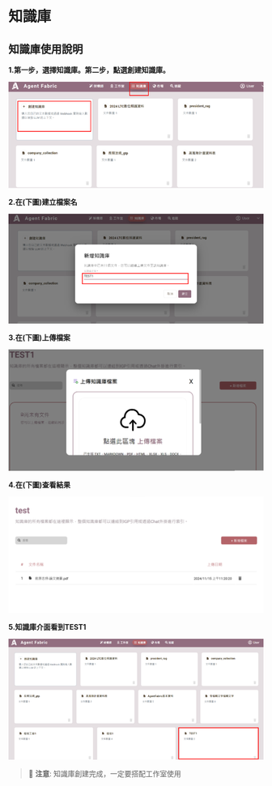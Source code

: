 # 知識庫
## 知識庫使用說明
**1.第一步，選擇知識庫。第二步，點選創建知識庫。**

![本地圖片](./images/FIRST.png "本地圖片示例")

**2.在(下圖)建立檔案名**

![本地圖片](./images/SECOND.png "本地圖片示例")

**3.在(下圖)上傳檔案**

![本地圖片](./images/THIRD.png "本地圖片示例")

**4.在(下圖)查看結果**

![本地圖片](./images/FORTH.png "本地圖片示例")

**5.知識庫介面看到TEST1**

![本地圖片](./images/FIFTH.png "本地圖片示例")


> 🔔 **注意**: 知識庫創建完成，一定要搭配工作室使用